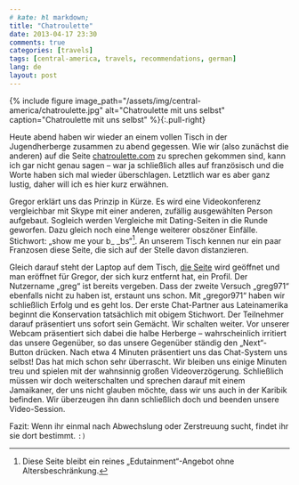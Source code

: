 ```yaml
---
# kate: hl markdown;
title: "Chatroulette"
date: 2013-04-17 23:30
comments: true
categories: [travels]
tags: [central-america, travels, recommendations, german]
lang: de
layout: post
---
```


{% include figure image_path="/assets/img/central-america/chatroulette.jpg" alt="Chatroulette mit uns selbst" caption="Chatroulette mit uns selbst" %}{:.pull-right}

Heute abend haben wir wieder an einem vollen Tisch in der Jugendherberge zusammen
zu abend gegessen. Wie wir (also zunächst die anderen) auf die Seite
[chatroulette.com][chat] zu sprechen gekommen sind, kann ich gar nicht genau
sagen – war ja schließlich alles auf französisch und die Worte haben sich mal
wieder überschlagen. Letztlich war es aber ganz lustig, daher will ich es hier
kurz erwähnen.

<!--more-->

Gregor erklärt uns das Prinzip in Kürze. Es wird eine Videokonferenz vergleichbar
mit Skype mit einer anderen, zufällig ausgewählten Person aufgebaut. Sogleich
werden Vergleiche mit Dating-Seiten in die Runde geworfen. Dazu gleich noch eine
Menge weiterer obszöner Einfälle. Stichwort: „show me your b\_ \_bs“[^1]. An unserem Tisch
kennen nur ein paar Franzosen diese Seite, die sich auf der Stelle davon distanzieren.

Gleich darauf steht der Laptop auf dem Tisch, [die Seite][chat] wird geöffnet und
man eröffnet für Gregor, der sich kurz entfernt hat, ein Profil. Der Nutzername
„greg“ ist bereits vergeben. Dass der zweite Versuch „greg971“ ebenfalls nicht zu
haben ist, erstaunt uns schon. Mit „gregor971“ haben wir schließlich Erfolg und es
geht los. Der erste Chat-Partner aus Lateinamerika beginnt die Konservation
tatsächlich mit obigem Stichwort. Der Teilnehmer darauf präsentiert uns sofort
sein Gemächt. Wir schalten weiter. Vor unserer Webcam präsentiert sich dabei die halbe
Herberge – wahrscheinlich irritiert das unsere Gegenüber, so das unsere Gegenüber
ständig den „Next“-Button drücken. Nach etwa 4 Minuten präsentiert uns das Chat-System
uns selbst! Das hat mich schon sehr überrascht. Wir bleiben uns einige Minuten treu
und spielen mit der wahnsinnig großen Videoverzögerung. Schließlich müssen wir doch
weiterschalten und sprechen darauf mit einem Jamaikaner, der uns nicht glauben möchte,
dass wir uns auch in der Karibik befinden. Wir überzeugen ihn dann schließlich doch
und beenden unsere Video-Session.

Fazit: Wenn ihr einmal nach Abwechslung oder Zerstreuung sucht, findet ihr sie
dort bestimmt. `:)`

[chat]: http://chatroulette.com/ "Homepage des Chatroulettes"
[^1]: Diese Seite bleibt ein reines „Edutainment“-Angebot ohne Altersbeschränkung.
